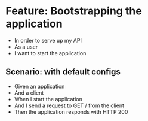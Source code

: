 # Feature: Bootstrapping the application

- In order to serve up my API
- As a user
- I want to start the application

## Scenario: with default configs

- Given an application
- And a client
- When I start the application
- And I send a request to GET / from the client
- Then the application responds with HTTP 200
